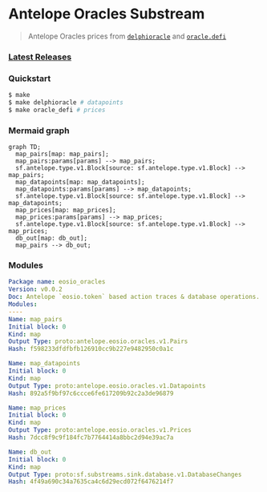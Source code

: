 # Antelope Oracles Substream

> Antelope Oracles prices from [`delphioracle`](https://bloks.io/account/delphioracle) and [`oracle.defi`](https://bloks.io/account/oracle.defi)

### [Latest Releases](https://github.com/pinax-network/substreams/releases)

### Quickstart

```bash
$ make
$ make delphioracle # datapoints
$ make oracle_defi # prices
```

### Mermaid graph

```mermaid
graph TD;
  map_pairs[map: map_pairs];
  map_pairs:params[params] --> map_pairs;
  sf.antelope.type.v1.Block[source: sf.antelope.type.v1.Block] --> map_pairs;
  map_datapoints[map: map_datapoints];
  map_datapoints:params[params] --> map_datapoints;
  sf.antelope.type.v1.Block[source: sf.antelope.type.v1.Block] --> map_datapoints;
  map_prices[map: map_prices];
  map_prices:params[params] --> map_prices;
  sf.antelope.type.v1.Block[source: sf.antelope.type.v1.Block] --> map_prices;
  db_out[map: db_out];
  map_pairs --> db_out;
```

### Modules

```yaml
Package name: eosio_oracles
Version: v0.0.2
Doc: Antelope `eosio.token` based action traces & database operations.
Modules:
----
Name: map_pairs
Initial block: 0
Kind: map
Output Type: proto:antelope.eosio.oracles.v1.Pairs
Hash: f598233dfdfbfb126910cc9b227e9482950c0a1c

Name: map_datapoints
Initial block: 0
Kind: map
Output Type: proto:antelope.eosio.oracles.v1.Datapoints
Hash: 892a5f9bf97c6ccce6fe617209b92c2a3de96879

Name: map_prices
Initial block: 0
Kind: map
Output Type: proto:antelope.eosio.oracles.v1.Prices
Hash: 7dcc8f9c9f184fc7b7764414a8bbc2d94e39ac7a

Name: db_out
Initial block: 0
Kind: map
Output Type: proto:sf.substreams.sink.database.v1.DatabaseChanges
Hash: 4f49a690c34a7635ca4c6d29ecd072f6476214f7
```